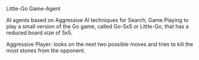 Little-Go Game-Agent

AI agents based on Aggressive AI techniques for Search, Game Playing to play a small version of the Go
game, called Go-5x5 or Little-Go, that has a reduced board size of 5x5.

Aggressive Player: looks on the next two possible moves and tries to kill the most stones from
the opponent.
